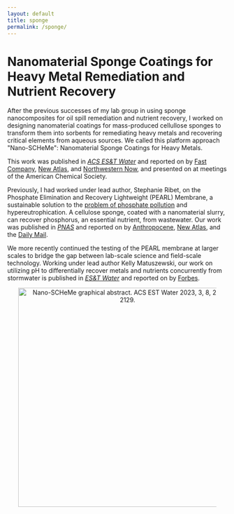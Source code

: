 ```yaml
---
layout: default
title: sponge
permalink: /sponge/
---
```


# Nanomaterial Sponge Coatings for Heavy Metal Remediation and Nutrient Recovery

After the previous successes of my lab group in using sponge nanocomposites for oil spill remediation and nutrient recovery, I worked on designing nanomaterial coatings for mass-produced cellullose sponges to transform them into sorbents for remediating heavy metals and recovering critical elements from aqueous sources.  We called this platform approach "Nano-SCHeMe": Nanomaterial Sponge Coatings for Heavy Metals.

This work was published in [_ACS ES&T Water_](https://pubs.acs.org/doi/full/10.1021/acsestwater.2c00646) and reported on by [Fast Company](https://www.fastcompany.com/90895209/sponge-cleans-lead-drinking-water?partner=rss), [New Atlas](https://newatlas.com/environment/nanoparticle-sponge-heavy-metals-water/), and [Northwestern Now](https://news.northwestern.edu/stories/2023/05/metal-filtering-sponge-removes-lead-from-water/), and presented on at meetings of the American Chemical Society.

Previously, I had worked under lead author, Stephanie Ribet, on the Phosphate Elimination and Recovery Lightweight (PEARL) Membrane, a sustainable solution to the [problem of phosphate pollution](https://www.theatlantic.com/science/archive/2021/02/phosphorus-pollution-fertilizer/617937/) and hypereutrophication. A cellulose sponge, coated with a nanomaterial slurry, can recover phosphorus, an essential nutrient, from wastewater.  Our work was published in [_PNAS_](https://www.pnas.org/doi/10.1073/pnas.2102583118) and reported on by [Anthropocene](https://www.anthropocenemagazine.org/2021/06/a-nanoscale-solution-to-a-gigaton-problem/), [New Atlas](https://newatlas.com/environment/adaptable-sponge-phosphate-polluted-waterways-reuse/), and the [Daily Mail](https://www.dailymail.co.uk/sciencetech/article-9637929/Scientists-create-sponge-soak-phosphate-reused.html).

We more recently continued the testing of the PEARL membrane at larger scales to bridge the gap between lab-scale science and field-scale technology.  Working under lead author Kelly Matuszewski, our work on utilizing pH to differentially recover metals and nutrients concurrently from stormwater is published in [_ES&T Water_](https://pubs.acs.org/doi/10.1021/acsestwater.4c01234) and reported on by [Forbes](https://www.forbes.com/sites/lauriewinkless/2025/02/12/specialist-sponge-captures-valuable-minerals-from-polluted-storm-water/).

<div style="text-align: center;">
  <img src="/assets/images/nanoscheme.jpg" alt="Nano-SCHeMe graphical abstract. ACS EST Water 2023, 3, 8, 2120-2129." style="max-width: 90%; width: 500px;">
</div>
